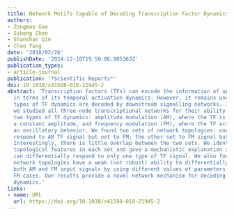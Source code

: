 ```yaml
---
title: Network Motifs Capable of Decoding Transcription Factor Dynamics
authors:
- Zongmao Gao
- Siheng Chen
- Shanshan Qin
- Chao Tang
date: '2018/02/26'
publishDate: '2024-12-10T19:50:06.005363Z'
publication_types:
- article-journal
publication: '*Scientific Reports*'
doi: 10.1038/s41598-018-21945-2
abstract: 'Transcription factors (TFs) can encode the information of upstream signal
  in terms of its temporal activation dynamics. However, it remains unclear how different
  types of TF dynamics are decoded by downstream signalling networks. In this work,
  we studied all three-node transcriptional networks for their ability to distinguish
  two types of TF dynamics: amplitude modulation (AM), where the TF is activated with
  a constant amplitude, and frequency modulation (FM), where the TF activity displays
  an oscillatory behavior. We found two sets of network topologies: one set can differentially
  respond to AM TF signal but not to FM; the other set to FM signal but not to AM.
  Interestingly, there is little overlap between the two sets. We identified the prevalent
  topological features in each set and gave a mechanistic explanation as to why they
  can differentially respond to only one type of TF signal. We also found that some
  network topologies have a weak (not robust) ability to differentially respond to
  both AM and FM input signals by using different values of parameters for AM and
  FM cases. Our results provide a novel network mechanism for decoding different TF
  dynamics.'
links:
- name: URL
  url: https://doi.org/10.1038/s41598-018-21945-2
---
```

